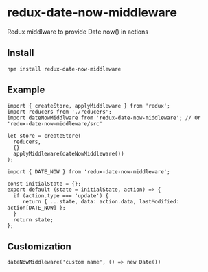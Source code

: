 # redux-date-now-middleware

Redux middlware to provide Date.now() in actions

## Install

```
npm install redux-date-now-middleware
```

## Example

```
import { createStore, applyMiddleware } from 'redux';
import reducers from './reducers';
import dateNowMiddlware from 'redux-date-now-middleware'; // Or 'redux-date-now-middleware/src'

let store = createStore(
  reducers,
  {}
  applyMiddleware(dateNowMiddleware())
);
```

```
import { DATE_NOW } from 'redux-date-now-middleware';

const initialState = {};
export default (state = initialState, action) => {
  if (action.type === 'update') {
     return { ...state, data: action.data, lastModified: action[DATE_NOW] };
  }
  return state;
};
```

## Customization

```
dateNowMiddleware('custom name', () => new Date())
```
